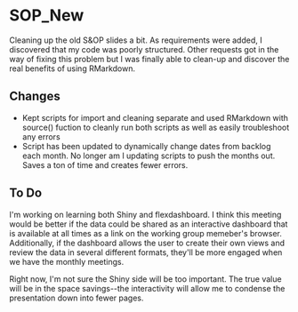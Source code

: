 # SOP_New

Cleaning up the old S&OP slides a bit. As requirements were added, I discovered that my code was poorly structured. Other requests got in the way of fixing this problem but I was finally able to clean-up and discover the real benefits of using RMarkdown.

## Changes

* Kept scripts for import and cleaning separate and used RMarkdown with source() fuction to cleanly run both scripts as well as easily troubleshoot any errors 
* Script has been updated to dynamically change dates from backlog each month. No longer am I updating scripts to push the months out. Saves a ton of time and creates fewer errors.

## To Do

I'm working on learning both Shiny and flexdashboard. I think this meeting would be better if the data could be shared as an interactive dashboard that is available at all times as a link on the working group memeber's browser. Additionally, if the dashboard allows the user to create their own views and review the data in several different formats, they'll be more engaged when we have the monthly meetings.

Right now, I'm not sure the Shiny side will be too important. The true value will be in the space savings--the interactivity will allow me to condense the presentation down into fewer pages.